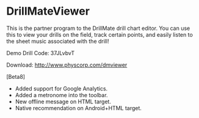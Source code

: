 # DrillMateViewer
This is the partner program to the DrillMate drill chart editor. You can use this to view your drills on the field, track certain points, and easily listen to the sheet music associated with the drill!

Demo Drill Code: 37JLvbvT

Download: http://www.physcorp.com/dmviewer

[Beta8]
+ Added support for Google Analytics.
+ Added a metronome into the toolbar.
+ New offline message on HTML target.
+ Native recommendation on Android+HTML target.
